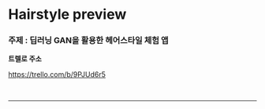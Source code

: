 # Hairstyle preview
### 주제 : 딥러닝 GAN을 활용한 헤어스타일 체험 앱

**트렐로 주소**

   <https://trello.com/b/9PJUd6r5>
   
   <br>
   <hr>


